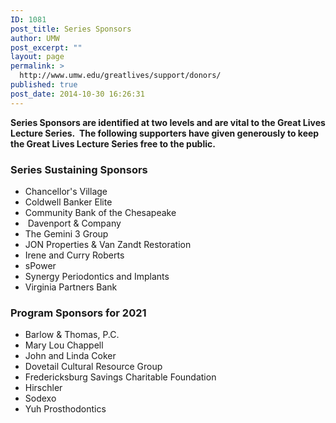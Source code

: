 ```yaml
---
ID: 1081
post_title: Series Sponsors
author: UMW
post_excerpt: ""
layout: page
permalink: >
  http://www.umw.edu/greatlives/support/donors/
published: true
post_date: 2014-10-30 16:26:31
---
```

<strong>Series Sponsors are identified at two levels and are vital to the Great Lives Lecture Series.  The following supporters have given generously to keep the Great Lives Lecture Series free to the public.</strong>
<h3><strong>Series Sustaining</strong> <strong>Sponsors</strong></h3>
<ul>
 	<li>Chancellor's Village</li>
 	<li>Coldwell Banker Elite</li>
 	<li>Community Bank of the Chesapeake</li>
 	<li> Davenport &amp; Company</li>
 	<li>The Gemini 3 Group</li>
 	<li>JON Properties &amp; Van Zandt Restoration</li>
 	<li>Irene and Curry Roberts</li>
 	<li>sPower</li>
 	<li>Synergy Periodontics and Implants</li>
 	<li>Virginia Partners Bank</li>
</ul>
<h3><strong>Program Sponsors for 2021</strong></h3>
<ul>
 	<li>Barlow &amp; Thomas, P.C.</li>
 	<li>Mary Lou Chappell</li>
 	<li>John and Linda Coker</li>
 	<li>Dovetail Cultural Resource Group</li>
 	<li>Fredericksburg Savings Charitable Foundation</li>
 	<li>Hirschler</li>
 	<li>Sodexo</li>
 	<li>Yuh Prosthodontics</li>
</ul>
<strong>          </strong>

&nbsp;
